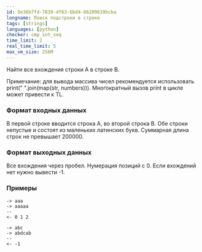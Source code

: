 ```yaml
---
id: 5e36b7fd-7839-4f63-bbd4-86209619bcba
longname: Поиск подстроки в строке
tags: [strings]
languages: [python]
checker: cmp_int_seq
time_limit: 2
real_time_limit: 5
max_vm_size: 256M
---
```


Найти все вхождения строки A в строке B.

Примечание: для вывода массива чисел рекомендуется использовать print(" ".join(map(str, numbers))). Многократный вызов print в цикле может привести к TL.

### Формат входных данных

В первой строке вводится строка A, во второй строка B.
Обе строки непустые и состоят из маленьких латинских букв. Суммарная длина строк не превышает 200000.

### Формат выходных данных

Все вхождения через пробел. Нумерация позиций с 0.
Если вхождений нет нужно вывести -1.

### Примеры

```
-> aaa
-> aaaaa
--
<- 0 1 2
```

```
-> abc
-> abdcab
--
<- -1
```
